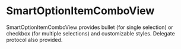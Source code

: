 # SmartOptionItemComboView
SmartOptionItemComboView provides bullet (for single selection) or checkbox (for multiple selections) and customizable styles. Delegate protocol also provided.
